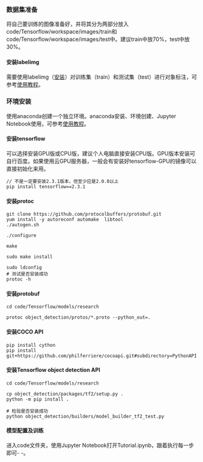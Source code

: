 ### 数据集准备
将自己要训练的图像准备好，并将其分为两部分放入code/Tensorflow/workspace/images/train和code/Tensorflow/workspace/images/test中。建议train中放70%，test中放30%。
#### 安装labelimg
需要使用labelimg（[安装](https://github.com/tzutalin/labelImg/)）对训练集（train）和测试集（test）进行对象标注，可参考[使用教程](https://zhuanlan.zhihu.com/p/90834296)。
### 环境安装
使用anaconda创建一个独立环境。anaconda安装、环境创建、Jupyter Notebook使用，可参考[使用教程](https://zhuanlan.zhihu.com/p/350828057)。
#### 安装tensorflow
可以选择安装GPU版或CPU版，建议个人电脑直接安装CPU版。GPU版本安装可自行百度。如果使用云GPU服务器，一般会有安装好tensorflow-GPU的镜像可以直接初始化来用。
```
// 不是一定要安装2.3.1版本，但至少应是2.0.0以上
pip install tensorflow==2.3.1
```
#### 安装protoc
```
git clone https://github.com/protocolbuffers/protobuf.git
yum install -y autoreconf automake  libtool
./autogen.sh 

./configure

make 

sudo make install

sudo ldconfig 
# 测试是否安装成功
protoc -h 
```
#### 安装protobuf
```
cd code/Tensorflow/models/research

protoc object_detection/protos/*.proto --python_out=.
```

#### 安装COCO API
```
pip install cython
pip install git+https://github.com/philferriere/cocoapi.git#subdirectory=PythonAPI
```

#### 安装Tensorflow object detection API 
```
cd code/Tensorflow/models/research

cp object_detection/packages/tf2/setup.py .
python -m pip install .

# 检验是否安装成功
python object_detection/builders/model_builder_tf2_test.py
```

#### 模型配置及训练
进入code文件夹，使用Jupyter Notebook打开Tutorial.ipynb，跟着执行每一步即可- -。
